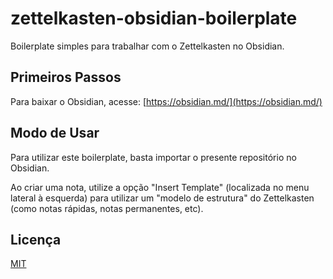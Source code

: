 # zettelkasten-obsidian-boilerplate

Boilerplate simples para trabalhar com o Zettelkasten no Obsidian.

## Primeiros Passos

Para baixar o Obsidian, acesse: [https://obsidian.md/](https://obsidian.md/)

## Modo de Usar

Para utilizar este boilerplate, basta importar o presente repositório no Obsidian.

Ao criar uma nota, utilize a opção "Insert Template" (localizada no menu lateral à esquerda) para utilizar um "modelo de estrutura" do Zettelkasten (como notas rápidas, notas permanentes, etc).

## Licença

[MIT](https://github.com/mdcg/zettelkasten-obsidian-boilerplate/blob/main/LICENSE)
